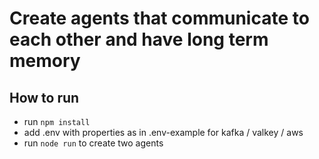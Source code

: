 # Create agents that communicate to each other and have long term memory

## How to run
- run `npm install`
- add .env with properties as in .env-example for kafka / valkey / aws
- run `node run` to create two agents